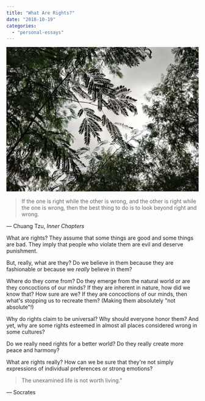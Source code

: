 ```yaml
---
title: "What Are Rights?"
date: "2018-10-19"
categories:
  - "personal-essays"
---
```


![Leaves below a gray sky](images/leaves_below_gray_sky.jpg)

> If the one is right while the other is wrong, and the other is right while the one is wrong, then the best thing to do is to look beyond right and wrong.

— Chuang Tzu, _Inner Chapters_

What are rights? They assume that some things are good and some things are bad. They imply that people who violate them are evil and deserve punishment.

But, really, what are they? Do we believe in them because they are fashionable or because we _really_ believe in them?

Where do they come from? Do they emerge from the natural world or are they concoctions of our minds? If they are inherent in nature, how did we know that? How sure are we? If they are concoctions of our minds, then what's stopping us to recreate them? (Making them absolutely "not absolute"!)

Why do rights claim to be universal? Why should everyone honor them? And yet, why are some rights esteemed in almost all places considered wrong in some cultures?

Do we really need rights for a better world? Do they really create more peace and harmony?

What are rights really? How can we be sure that they're not simply expressions of individual preferences or strong emotions?

> The unexamined life is not worth living."

— Socrates
